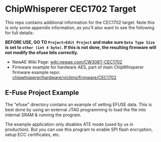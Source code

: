 # ChipWhisperer CEC1702 Target #

This repo contains additional information for the CEC1702 target. Note this is only some appendix information, as you'll also want to see the following for full details:

**BEFORE USE, GO TO `Project>Edit Project` and make sure `Data Type Size` is set to `other (int 4 byte)`. If this is not done, the resulting firmware will not modify the efuse bits correctly.**


* NewAE Wiki Page: [wiki.newae.com/CW308T-CEC1702](https://wiki.newae.com/CW308T-CEC1702)
* Firmware example for hardware AES, part of main ChipWhisperer firmware example repo: [chipwhisperer/hardware/victims/firmware/CEC1702](https://github.com/newaetech/chipwhisperer/tree/develop/hardware/victims/firmware/CEC1702)

## E-Fuse Project Example ##

The "efuse" directory contains an example of setting EFUSE data. This is best done by using an external JTAG programming to load the file into internal SRAM & running the program.

The example application only disables ATE mode (used by us in production). But you can use this program to enable SPI flash encryption, setup ECC certificates, etc.
